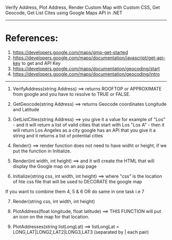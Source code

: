 Verify Address, Plot Address, Render Custom Map with Custom CSS, Get Geocode, Get List Cites using Google Maps API in .NET

------------------------------------------------------------------------------------
References:
=========
1. https://developers.google.com/maps/gmp-get-started
2. https://developers.google.com/maps/documentation/javascript/get-api-key to get and API Key
3. https://developers.google.com/maps/documentation/geocoding/start
4. https://developers.google.com/maps/documentation/geocoding/intro
------------------------------------------------------------------------------------

1. VerifyAddress(string Address)
==> returns ROOFTOP or APPROXIMATE from google and you have to resolve to TRUE or FALSE.

2. GetGeocode(string Address)
==> returns Geocode coordinates Longitude and Latitude

3. GetListCities(string Address)
==> you give it a value for example of
        "Los" - and it will return a list of valid cities that start with Los
        "Los A" - then it will return Los Angeles as a city
        google has an API that you give it a string and it returns a list of potential cities

4. Render()
==> render function does not need to have widht or height, if we put the function in Initialize.

5. Render(int width, int height)
==> and it will create the HTML that will display the Google map on an asp page

6. Initialize(string css, int width, int height)
==>  where  "css" is the location of hte css file that will be used to DECORATE the google map

If you want to combine them 4, 5 & 6 OR do same in one task i.e 7

7. Render(string css, int width, int height)

8. PlotAddress(float longitude, float latitude)
==>  THIS FUNCTION will put an icon on the map for that location.

9. PlotAddresses(string listLongLat)
==>  listLongLat = LONG,LAT|LONG2,LAT2|LONG3,LAT3     (separated by | each pair)